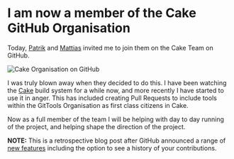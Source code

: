﻿---
Title: Invited to Cake organisation on GitHub
Published: 3/11/2015
Tags:
- GitHub
- Open Source
- Organisation
- Cake
---

# I am now a member of the Cake GitHub Organisation

Today, [Patrik](https://github.com/patriksvensson) and [Mattias](https://github.com/devlead) invited me to join them on the Cake Team on GitHub.

![Cake Organisation on GitHub](https://gep13wpstorage.blob.core.windows.net/gep13/2015/11/3/cake-organisation.png)

I was truly blown away when they decided to do this.  I have been watching the [Cake](http://cakebuild.net/) build system for a while now, and more recently I have started to use it in anger.  This has included creating Pull Requests to include tools within the GitTools Organisation as first class citizens in Cake.

Now as a full member of the team I will be helping with day to day running of the project, and helping shape the direction of the project.

**NOTE:** This is a retrospective blog post after GitHub announced a range of [new features](https://github.com/blog/2256-a-whole-new-github-universe-announcing-new-tools-forums-and-features) including the option to see a history of your contributions.